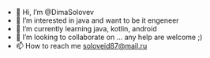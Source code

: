 - 👋 Hi, I’m @DimaSolovev
- 👀 I’m interested in java and want to be it engeneer 
- 🌱 I’m currently learning java, kotlin, android
- 💞️ I’m looking to collaborate on ... any help are welcome ;)
- 📫 How to reach me soloveid87@mail.ru

<!---
DimaSolovev/DimaSolovev is a ✨ special ✨ repository because its `README.md` (this file) appears on your GitHub profile.
You can click the Preview link to take a look at your changes.
--->
